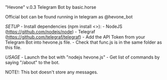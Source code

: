 "Hevone" v.0.3 Telegram Bot by basic.horse

Official bot can be found running in telegram as @hevone_bot

*SETUP*
    - Install dependencies (npm install <>):
        - NodeJS (https://github.com/nodejs/node)
        - Telegraf (https://github.com/telegraf/telegraf)
    - Add the API Token from your Telegram Bot into hevone.js file.
    - Check that func.js is in the same folder as this file.

*USAGE*
    - Launch the bot with "nodejs hevone.js"
    - Get list of commands by saying "/about" to the bot.

NOTE!: This bot doesn't store any messages.